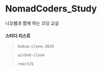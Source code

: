 # NomadCoders_Study

니꼬쌤과 함께 하는 코딩 교실

#### 스터디 리스트

> `kokoa-clone-2020`

> `airbnb-clone`

> `reactJS`

